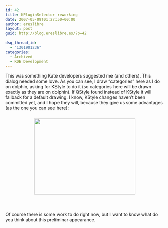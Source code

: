 ```yaml
---
id: 42
title: KPluginSelector reworking
date: 2007-05-09T01:27:50+00:00
author: ereslibre
layout: post
guid: http://blog.ereslibre.es/?p=42

dsq_thread_id:
  - "1301901236"
categories:
  - Archived
  - KDE Development
---
```

This was something Kate developers suggested me (and others). This dialog needed some love. As you can see, I draw &#8220;categories&#8221; here as I do on dolphin, asking for KStyle to do it (so categories here will be drawn exactly as they are on dolphin). If QStyle found instead of KStyle it will fallback for a default drawing. I know, KStyle changes haven&#8217;t been committed yet, and I hope they will, because they give us some advantages (as the one you can see here):

<p style="text-align: center">
  <a href="http://media.ereslibre.es/2007/05/kpluginselector3.png" target="_blank"><img src="http://media.ereslibre.es/2007/05/kpluginselector3.png" border="0" height="240" hspace="10" vspace="10" width="320" /></a>
</p>

<p style="text-align: center" align="left">
  &nbsp;
</p>

Of course there is some work to do right now, but I want to know what do you think about this preliminar appearance.
